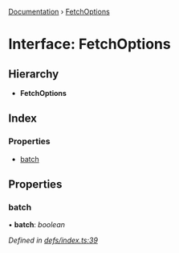 [Documentation](../README.md) › [FetchOptions](fetchoptions.md)

# Interface: FetchOptions

## Hierarchy

* **FetchOptions**

## Index

### Properties

* [batch](fetchoptions.md#batch)

## Properties

###  batch

• **batch**: *boolean*

*Defined in [defs/index.ts:39](https://github.com/badbatch/graphql-box/blob/25fe942/packages/fetch-manager/src/defs/index.ts#L39)*
